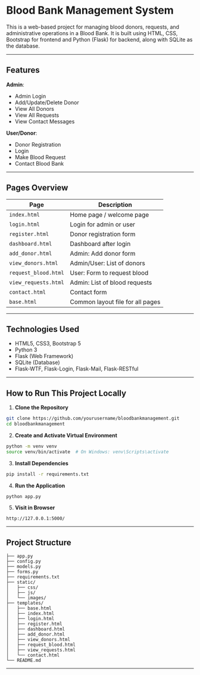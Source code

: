 # Blood Bank Management System

This is a web-based project for managing blood donors, requests, and administrative operations in a Blood Bank. It is built using HTML, CSS, Bootstrap for frontend and Python (Flask) for backend, along with SQLite as the database.

---

## Features

**Admin**:
- Admin Login
- Add/Update/Delete Donor
- View All Donors
- View All Requests
- View Contact Messages

**User/Donor**:
- Donor Registration
- Login
- Make Blood Request
- Contact Blood Bank

---

## Pages Overview

| Page               | Description                             |
|--------------------|-----------------------------------------|
| `index.html`       | Home page / welcome page                |
| `login.html`       | Login for admin or user                 |
| `register.html`    | Donor registration form                 |
| `dashboard.html`   | Dashboard after login                   |
| `add_donor.html`   | Admin: Add donor form                   |
| `view_donors.html` | Admin/User: List of donors              |
| `request_blood.html` | User: Form to request blood           |
| `view_requests.html` | Admin: List of blood requests         |
| `contact.html`     | Contact form                            |
| `base.html`        | Common layout file for all pages        |

---

## Technologies Used

- HTML5, CSS3, Bootstrap 5
- Python 3
- Flask (Web Framework)
- SQLite (Database)
- Flask-WTF, Flask-Login, Flask-Mail, Flask-RESTful

---

## How to Run This Project Locally

1. **Clone the Repository**
```bash
git clone https://github.com/yourusername/bloodbankmanagement.git
cd bloodbankmanagement
```

2. **Create and Activate Virtual Environment**
```bash
python -m venv venv
source venv/bin/activate  # On Windows: venv\Scripts\activate
```

3. **Install Dependencies**
```bash
pip install -r requirements.txt
```

4. **Run the Application**
```bash
python app.py
```

5. **Visit in Browser**
```
http://127.0.0.1:5000/
```

---

## Project Structure
```
├── app.py
├── config.py
├── models.py
├── forms.py
├── requirements.txt
├── static/
│   ├── css/
│   ├── js/
│   └── images/
├── templates/
│   ├── base.html
│   ├── index.html
│   ├── login.html
│   ├── register.html
│   ├── dashboard.html
│   ├── add_donor.html
│   ├── view_donors.html
│   ├── request_blood.html
│   ├── view_requests.html
│   └── contact.html
└── README.md
```

---
